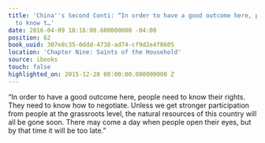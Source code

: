 ```yaml
---
title: 'China''s Second Conti: “In order to have a good outcome here, people need
  to know t…'
date: 2016-04-09 18:16:00.600000000 -04:00
position: 62
book_uuid: 307e8c35-0ddd-4738-ad74-cf9d2e4f8605
location: 'Chapter Nine: Saints of the Household'
source: ibooks
touch: false
highlighted_on: 2015-12-28 00:00:00.000000000 Z
---
```


“In order to have a good outcome here, people need to know their rights. They need to know how to negotiate. Unless we get stronger participation from people at the grassroots level, the natural resources of this country will all be gone soon. There may come a day when people open their eyes, but by that time it will be too late.”